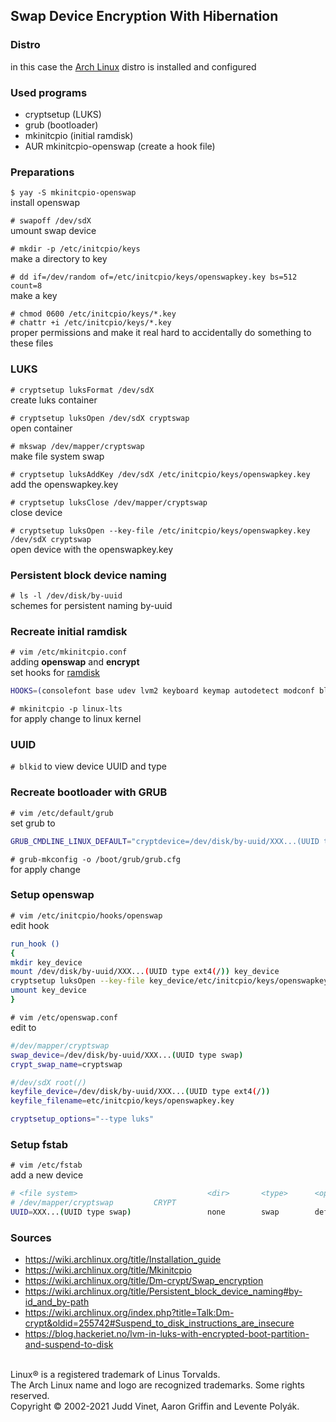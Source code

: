 ## Swap Device Encryption With Hibernation

### Distro
in this case the [Arch Linux](https://wiki.archlinux.org/title/Installation_guide) distro is installed and configured

### Used programs
- cryptsetup (LUKS)
- grub (bootloader)
- mkinitcpio (initial ramdisk)
- AUR mkinitcpio-openswap (create a hook file)

### Preparations
`$ yay -S mkinitcpio-openswap`  
install openswap

`# swapoff /dev/sdX`  
umount swap device

`# mkdir -p /etc/initcpio/keys`  
make a directory to key

`# dd if=/dev/random of=/etc/initcpio/keys/openswapkey.key bs=512 count=8`  
make a key

`# chmod 0600 /etc/initcpio/keys/*.key`  
`# chattr +i /etc/initcpio/keys/*.key`  
proper permissions and make it real hard to accidentally do something to these files

### LUKS
`# cryptsetup luksFormat /dev/sdX`  
create luks container

`# cryptsetup luksOpen /dev/sdX cryptswap`  
open container

`# mkswap /dev/mapper/cryptswap`  
make file system swap

`# cryptsetup luksAddKey /dev/sdX /etc/initcpio/keys/openswapkey.key`  
add the openswapkey.key

`# cryptsetup luksClose /dev/mapper/cryptswap`  
close device

`# cryptsetup luksOpen --key-file /etc/initcpio/keys/openswapkey.key /dev/sdX cryptswap`  
open device with the openswapkey.key

### Persistent block device naming
`# ls -l /dev/disk/by-uuid`  
schemes for persistent naming by-uuid

### Recreate initial ramdisk
`# vim /etc/mkinitcpio.conf`  
adding **openswap** and **encrypt**  
set hooks for [ramdisk](https://wiki.archlinux.org/title/Mkinitcpio)  
~~~bash
HOOKS=(consolefont base udev lvm2 keyboard keymap autodetect modconf block fsck openswap encrypt resume filesystems)
~~~

`# mkinitcpio -p linux-lts`  
for apply change to linux kernel

### UUID
`# blkid` 
to view device UUID and type

### Recreate bootloader with GRUB
`# vim /etc/default/grub`  
set grub to  

~~~bash
GRUB_CMDLINE_LINUX_DEFAULT="cryptdevice=/dev/disk/by-uuid/XXX...(UUID type crypto_LUKS):cryptswap root=/dev/disk/by-uuid/XXX...(UUID type ext4(/)) resume=/dev/disk/by-uuid/XXX...(UUID type swap) ro loglevel=3"
~~~

`# grub-mkconfig -o /boot/grub/grub.cfg`  
for apply change

### Setup openswap
`# vim /etc/initcpio/hooks/openswap`  
edit hook

~~~bash
run_hook ()
{
mkdir key_device
mount /dev/disk/by-uuid/XXX...(UUID type ext4(/)) key_device
cryptsetup luksOpen --key-file key_device/etc/initcpio/keys/openswapkey.key /dev/disk/by-uuid/XXX...(UUID type crypto_LUKS) cryptswap
umount key_device
}
~~~

`# vim /etc/openswap.conf`  
edit to

~~~bash
#/dev/mapper/cryptswap
swap_device=/dev/disk/by-uuid/XXX...(UUID type swap)
crypt_swap_name=cryptswap

#/dev/sdX root(/)
keyfile_device=/dev/disk/by-uuid/XXX...(UUID type ext4(/))
keyfile_filename=etc/initcpio/keys/openswapkey.key

cryptsetup_options="--type luks"
~~~

### Setup fstab
`# vim /etc/fstab`  
add a new device

~~~bash
# <file system>                             <dir>       <type>      <options>   <dump> <pass>
# /dev/mapper/cryptswap         CRYPT
UUID=XXX...(UUID type swap)                 none        swap        defaults    0       0
~~~

### Sources
- https://wiki.archlinux.org/title/Installation_guide<br>
- https://wiki.archlinux.org/title/Mkinitcpio<br>
- https://wiki.archlinux.org/title/Dm-crypt/Swap_encryption<br>
- https://wiki.archlinux.org/title/Persistent_block_device_naming#by-id_and_by-path<br>
- https://wiki.archlinux.org/index.php?title=Talk:Dm-crypt&oldid=255742#Suspend_to_disk_instructions_are_insecure<br>
- https://blog.hackeriet.no/lvm-in-luks-with-encrypted-boot-partition-and-suspend-to-disk<br>
<br>
Linux® is a registered trademark of Linus Torvalds.<br>
The Arch Linux name and logo are recognized trademarks. Some rights reserved.<br>
Copyright © 2002-2021 Judd Vinet, Aaron Griffin and Levente Polyák.<br>
